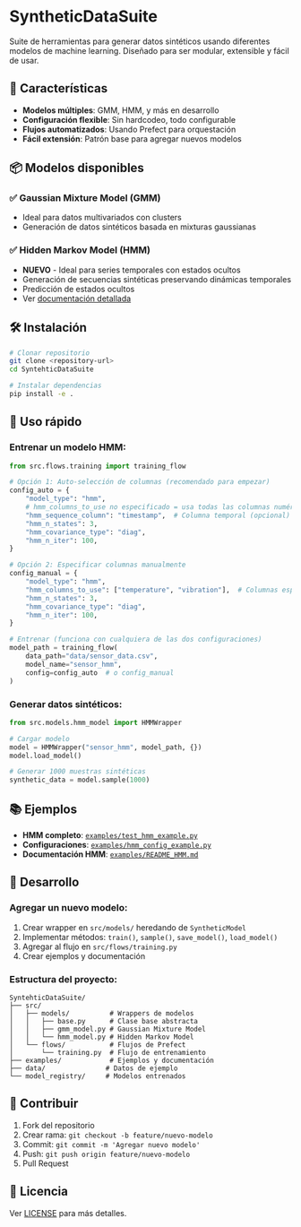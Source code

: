 # SyntheticDataSuite

Suite de herramientas para generar datos sintéticos usando diferentes modelos de machine learning. Diseñado para ser modular, extensible y fácil de usar.

## 🚀 Características

- **Modelos múltiples**: GMM, HMM, y más en desarrollo
- **Configuración flexible**: Sin hardcodeo, todo configurable
- **Flujos automatizados**: Usando Prefect para orquestación
- **Fácil extensión**: Patrón base para agregar nuevos modelos

## 📦 Modelos disponibles

### ✅ Gaussian Mixture Model (GMM)
- Ideal para datos multivariados con clusters
- Generación de datos sintéticos basada en mixturas gaussianas

### ✅ Hidden Markov Model (HMM)
- **NUEVO** - Ideal para series temporales con estados ocultos
- Generación de secuencias sintéticas preservando dinámicas temporales
- Predicción de estados ocultos
- Ver [documentación detallada](examples/README_HMM.md)

## 🛠️ Instalación

```bash
# Clonar repositorio
git clone <repository-url>
cd SyntehticDataSuite

# Instalar dependencias
pip install -e .
```

## 🎯 Uso rápido

### Entrenar un modelo HMM:

```python
from src.flows.training import training_flow

# Opción 1: Auto-selección de columnas (recomendado para empezar)
config_auto = {
    "model_type": "hmm",
    # hmm_columns_to_use no especificado = usa todas las columnas numéricas
    "hmm_sequence_column": "timestamp",  # Columna temporal (opcional)
    "hmm_n_states": 3,
    "hmm_covariance_type": "diag",
    "hmm_n_iter": 100,
}

# Opción 2: Especificar columnas manualmente
config_manual = {
    "model_type": "hmm",
    "hmm_columns_to_use": ["temperature", "vibration"],  # Columnas específicas
    "hmm_n_states": 3,
    "hmm_covariance_type": "diag",
    "hmm_n_iter": 100,
}

# Entrenar (funciona con cualquiera de las dos configuraciones)
model_path = training_flow(
    data_path="data/sensor_data.csv",
    model_name="sensor_hmm",
    config=config_auto  # o config_manual
)
```

### Generar datos sintéticos:

```python
from src.models.hmm_model import HMMWrapper

# Cargar modelo
model = HMMWrapper("sensor_hmm", model_path, {})
model.load_model()

# Generar 1000 muestras sintéticas
synthetic_data = model.sample(1000)
```

## 📚 Ejemplos

- **HMM completo**: [`examples/test_hmm_example.py`](examples/test_hmm_example.py)
- **Configuraciones**: [`examples/hmm_config_example.py`](examples/hmm_config_example.py)
- **Documentación HMM**: [`examples/README_HMM.md`](examples/README_HMM.md)

## 🔧 Desarrollo

### Agregar un nuevo modelo:

1. Crear wrapper en `src/models/` heredando de `SyntheticModel`
2. Implementar métodos: `train()`, `sample()`, `save_model()`, `load_model()`
3. Agregar al flujo en `src/flows/training.py`
4. Crear ejemplos y documentación

### Estructura del proyecto:

```
SyntehticDataSuite/
├── src/
│   ├── models/          # Wrappers de modelos
│   │   ├── base.py      # Clase base abstracta
│   │   ├── gmm_model.py # Gaussian Mixture Model
│   │   └── hmm_model.py # Hidden Markov Model
│   └── flows/           # Flujos de Prefect
│       └── training.py  # Flujo de entrenamiento
├── examples/            # Ejemplos y documentación
├── data/               # Datos de ejemplo
└── model_registry/     # Modelos entrenados
```

## 🤝 Contribuir

1. Fork del repositorio
2. Crear rama: `git checkout -b feature/nuevo-modelo`
3. Commit: `git commit -m 'Agregar nuevo modelo'`
4. Push: `git push origin feature/nuevo-modelo`
5. Pull Request

## 📝 Licencia

Ver [LICENSE](LICENSE) para más detalles.